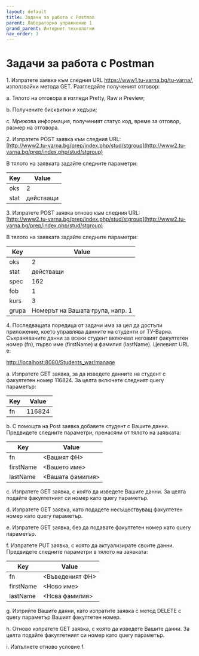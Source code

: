 ```yaml
---
layout: default
title: Задачи за работа с Postman
parent: Лабораторно упражнение 1
grand_parent: Интернет технологии
nav_order: 3
---
```


# Задачи за работа с Postman

1\.      Изпратете заявка към следния URL https://www1.tu-varna.bg/tu-varna/, използвайки метода GET. Разгледайте полученият отговор:

a.      Тялото на отговора в изгледи Pretty, Raw и Preview;

b.      Получените бисквитки и хедъри;

c.      Мрежова информация, полученият статус код, време за отговор, размер на отговора.



2\.      Изпратете POST заявка към следния URL:\
[http://www2.tu-varna.bg/prep/index.php/stud/stgroup](http://www2.tu-varna.bg/prep/index.php/stud/stgroup)

В тялото на заявката задайте следните параметри:

| Key  | Value     |
| ---- | --------- |
| oks  | 2         |
| stat | действащи |



3\.      Изпратете POST заявка отново към следния URL:\
[http://www2.tu-varna.bg/prep/index.php/stud/stgroup](http://www2.tu-varna.bg/prep/index.php/stud/stgroup)

В тялото на заявката задайте следните параметри:

| Key   | Value                            |
| ----- | -------------------------------- |
| oks   | 2                                |
| stat  | действащи                        |
| spec  | 162                              |
| fob   | 1                                |
| kurs  | 3                                |
| grupa | Номерът на Вашата група, напр. 1 |



4\.      Последващата поредица от задачи има за цел да достъпи приложение, което управлява данните на студенти от ТУ-Варна. Съхраняваните данни за всеки студент включват неговият факултетен номер (fn), първо име (firstName) и фамилия (lastName). Целевият URL e:

[http://localhost:8080/Students\_war/manage](http://localhost:8080/Students\_war/manage)

a.      Изпратете GET заявка, за да изведете данните на студент с факултетен номер 116824. За целта включете следният query параметър:

| Key | Value  |
| --- | ------ |
| fn  | 116824 |

b.      С помощта на Post заявка добавете студент с Вашите данни. Предвидете следните параметри, пренасяни от тялото на заявката:

| Key       | Value            |
| --------- | ---------------- |
| fn        | <Вашият ФН>      |
| firstName | <Вашето име>     |
| lastName  | <Вашата фамилия> |



c.      Изпратете GET заявка, с която да изведете Вашите данни. За целта подайте факултетният си номер като query параметър.

d.      Изпратете GET заявка, като подадете несъществуващ факултетен номер като query параметър.

e.      Изпратете GET заявка, без да подавате факултетен номер като query параметър.

f.       Изпратете PUT заявка, с която да актуализирате своите данни. Предвидете следните параметри в тялото на заявката:

| Key       | Value           |
| --------- | --------------- |
| fn        | <Въведеният ФН> |
| firstName | <Ново име>      |
| lastName  | <Нова фамилия>  |

g.      Изтрийте Вашите данни, като изпратите заявка с метод DELETE с query параметър Вашият факултетен номер.

h.      Отново изпратете GET заявка, с която да изведете Вашите данни. За целта подайте факултетният си номер като query параметър.

i.       Изпълнете отново условие f.
